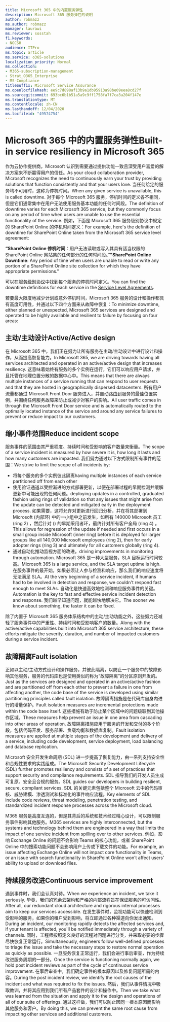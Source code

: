 ```yaml
---
title: Microsoft 365 中的内置服务弹性
description: Microsoft 365 服务弹性的说明
author: robmazz
ms.author: robmazz
manager: laurawi
ms.reviewer: sosstah
f1.keywords:
- NOCSH
audience: ITPro
ms.topic: article
ms.service: o365-solutions
localization_priority: Normal
ms.collection:
- M365-subscription-management
- Strat_O365_Enterprise
- MS-Compliance
titleSuffix: Microsoft Service Assurance
ms.openlocfilehash: ee9c7d898af13b9a1db95913a98be09eea8cd27f
ms.sourcegitcommit: 693bc6b1b51a5a9c9ff1758fa7f7ca3a204f147e
ms.translationtype: MT
ms.contentlocale: zh-CN
ms.lasthandoff: 12/04/2020
ms.locfileid: "49574754"
---
```

# <a name="built-in-service-resiliency-in-microsoft-365"></a><span data-ttu-id="0f1bc-103">Microsoft 365 中的内置服务弹性</span><span class="sxs-lookup"><span data-stu-id="0f1bc-103">Built-in service resiliency in Microsoft 365</span></span>

<span data-ttu-id="0f1bc-104">作为云协作提供商，Microsoft 认识到需要通过提供功能一致且深受用户喜爱的解决方案来不断赢得用户的信任。</span><span class="sxs-lookup"><span data-stu-id="0f1bc-104">As your cloud collaboration provider, Microsoft recognizes the need to continuously earn your trust by providing solutions that function consistently and that your users love.</span></span> <span data-ttu-id="0f1bc-105">当任何给定的服务均不可用时，这称为停机时间。</span><span class="sxs-lookup"><span data-stu-id="0f1bc-105">When any given service is unavailable, this is called downtime.</span></span> <span data-ttu-id="0f1bc-106">对于每个 Microsoft 365 服务，停机时间的定义各不相同，但是它们通常集中在用户无法使用服务基本功能的任何时间段。</span><span class="sxs-lookup"><span data-stu-id="0f1bc-106">The definition of downtime varies for each Microsoft 365 service, but they commonly focus on any period of time when users are unable to use the essential functionality of the service.</span></span> <span data-ttu-id="0f1bc-107">例如，下面是 Microsoft 365 服务级别协议中规定的 SharePoint Online 的停机时间定义：</span><span class="sxs-lookup"><span data-stu-id="0f1bc-107">For example, here's the definition of downtime for SharePoint Online taken from the Microsoft 365 service level agreement:</span></span>

<span data-ttu-id="0f1bc-108">**“SharePoint Online 停机时间**：用户无法读取或写入其具有适当权限的 SharePoint Online 网站集的任何部分的任何时间段。”</span><span class="sxs-lookup"><span data-stu-id="0f1bc-108">**"SharePoint Online Downtime**: Any period of time when users are unable to read or write any portion of a SharePoint Online site collection for which they have appropriate permissions."</span></span>

<span data-ttu-id="0f1bc-109">可以在[服务级别协议](https://www.microsoftvolumelicensing.com/DocumentSearch.aspx?Mode=3&DocumentTypeId=37)中找到每个服务的停机时间定义。</span><span class="sxs-lookup"><span data-stu-id="0f1bc-109">You can find the downtime definitions for each service in the [Service Level Agreements](https://www.microsoftvolumelicensing.com/DocumentSearch.aspx?Mode=3&DocumentTypeId=37).</span></span>

<span data-ttu-id="0f1bc-110">若要最大限度地减少计划或意外停机时间，Microsoft 365 服务的设计和操作都具有高度可用性，并通过以下四个方面来从故障中恢复：</span><span class="sxs-lookup"><span data-stu-id="0f1bc-110">To minimize downtime, either planned or unexpected, Microsoft 365 services are designed and operated to be highly available and resilient to failure by focusing on four areas:</span></span>

## <a name="activeactive-design"></a><span data-ttu-id="0f1bc-111">主动/主动设计</span><span class="sxs-lookup"><span data-stu-id="0f1bc-111">Active/Active design</span></span>

<span data-ttu-id="0f1bc-112">在 Microsoft 365 中，我们正在努力让所有服务在主动/主动设计中进行设计和操作，从而提高恢复能力。</span><span class="sxs-lookup"><span data-stu-id="0f1bc-112">In Microsoft 365, we are driving towards having all services architected and operated in an active/active design that increases resiliency.</span></span> <span data-ttu-id="0f1bc-113">这意味着始终有服务的多个实例在运行，它们可以响应用户请求，并且托管在地理位置分散的数据中心中。</span><span class="sxs-lookup"><span data-stu-id="0f1bc-113">This means that there are always multiple instances of a service running that can respond to user requests and that they are hosted in geographically dispersed datacenters.</span></span> <span data-ttu-id="0f1bc-114">所有用户流量都通过 Microsoft Front Door 服务进入，并自动路由到服务的最佳位置实例，并围绕任何服务故障来防止或减少对客户的影响。</span><span class="sxs-lookup"><span data-stu-id="0f1bc-114">All user traffic comes in through the Microsoft Front Door service and is automatically routed to the optimally located instance of the service and around any service failures to prevent or reduce impact to our customers.</span></span>

## <a name="reduce-incident-scope"></a><span data-ttu-id="0f1bc-115">缩小事件范围</span><span class="sxs-lookup"><span data-stu-id="0f1bc-115">Reduce incident scope</span></span>

<span data-ttu-id="0f1bc-116">服务事件的范围由其严重程度、持续时间和受影响的客户数量来衡量。</span><span class="sxs-lookup"><span data-stu-id="0f1bc-116">The scope of a service incident is measured by how severe it is, how long it lasts and how many customers are impacted.</span></span> <span data-ttu-id="0f1bc-117">我们努力通过以下方式限制所有事件的范围：</span><span class="sxs-lookup"><span data-stu-id="0f1bc-117">We strive to limit the scope of all incidents by:</span></span>

- <span data-ttu-id="0f1bc-118">将每个服务的多个实例彼此隔离</span><span class="sxs-lookup"><span data-stu-id="0f1bc-118">having multiple instances of each service partitioned off from each other</span></span>
- <span data-ttu-id="0f1bc-119">使用验证通道以受控渐进的方式部署更新，以便在部署过程的早期检测并缓解更新中可能出现的任何问题。</span><span class="sxs-lookup"><span data-stu-id="0f1bc-119">deploying updates in a controlled, graduated fashion using rings of validation so that any issues that might arise from the update can be detected and mitigated early in the deployment process.</span></span> <span data-ttu-id="0f1bc-120">如果需要，这将允许对更新进行回归分析，并在将其部署到 Microsoft (内部环) 中的一小组中之前发生，如所有 140000 Microsoft 员工 (ring 2) ，然后针对 () 的早期采用者环，最终针对所有客户全局 (ring 4) 。</span><span class="sxs-lookup"><span data-stu-id="0f1bc-120">This allows for regression of the update if needed and first occurs in a small group inside Microsoft (inner ring) before it is deployed for larger groups like all 140,000 Microsoft employees (ring 2), then for early adopter rings (ring 3) and ultimately for all customers globally (ring 4).</span></span>
- <span data-ttu-id="0f1bc-121">通过自动化推动监视方面的改进。</span><span class="sxs-lookup"><span data-stu-id="0f1bc-121">driving improvements in monitoring through automation.</span></span> <span data-ttu-id="0f1bc-122">Microsoft 365 是一种大型服务，SLA 目标运行时间较高。</span><span class="sxs-lookup"><span data-stu-id="0f1bc-122">Microsoft 365 is a large service, and the SLA target uptime is high.</span></span> <span data-ttu-id="0f1bc-123">在服务事件的最开始，如果必须让人参与检测和响应，那么我们的响应速度将无法满足 SLA。</span><span class="sxs-lookup"><span data-stu-id="0f1bc-123">At the very beginning of a service incident, if humans had to be involved in detection and response, we couldn't respond fast enough to meet SLAs.</span></span> <span data-ttu-id="0f1bc-124">自动化是快速高效地检测和响应服务事件的关键。</span><span class="sxs-lookup"><span data-stu-id="0f1bc-124">Automation is the key to fast and effective service incident detection and response.</span></span> <span data-ttu-id="0f1bc-125">我们越早知道问题，就能越快地解决它。</span><span class="sxs-lookup"><span data-stu-id="0f1bc-125">The sooner we know about something, the faster it can be fixed.</span></span>

<span data-ttu-id="0f1bc-126">除了内置于 Microsoft 365 服务体系结构中的主动/主动功能之外，这些努力还减轻了服务事件中的严重性、持续时间和受影响客户的数量。</span><span class="sxs-lookup"><span data-stu-id="0f1bc-126">Along with the active/active capabilities built into Microsoft 365 service architecture, these efforts mitigate the severity, duration, and number of impacted customers during a service incident.</span></span>  

## <a name="fault-isolation"></a><span data-ttu-id="0f1bc-127">故障隔离</span><span class="sxs-lookup"><span data-stu-id="0f1bc-127">Fault isolation</span></span>

<span data-ttu-id="0f1bc-128">正如以主动/主动方式设计和操作服务，并彼此隔离，以防止一个服务中的故障影响其他服务，服务的代码库也是使用类似的称为“故障隔离”的分区原则开发的。</span><span class="sxs-lookup"><span data-stu-id="0f1bc-128">Just as the services are designed and operated in an active/active fashion and are partitioned off from each other to prevent a failure in one from affecting another, the code base of the service is developed using similar partitioning principles called fault isolation.</span></span> <span data-ttu-id="0f1bc-129">故障隔离措施是在代码库自身内进行的增量保护。</span><span class="sxs-lookup"><span data-stu-id="0f1bc-129">Fault isolation measures are incremental protections made within the code base itself.</span></span> <span data-ttu-id="0f1bc-130">这些措施有助于防止某个区域中的问题级联到其他操作区域。</span><span class="sxs-lookup"><span data-stu-id="0f1bc-130">These measures help prevent an issue in one area from cascading into other areas of operation.</span></span>
<span data-ttu-id="0f1bc-131">故障隔离措施应用于服务的开发和交付的多个阶段，包括代码开发、服务部署、负载均衡和数据库复制。</span><span class="sxs-lookup"><span data-stu-id="0f1bc-131">Fault isolation measures are applied at multiple stages of the development and delivery of a service, including code development, service deployment, load balancing and database replication.</span></span>

<span data-ttu-id="0f1bc-132">Microsoft 安全开发生命周期 (SDL) 进一步提高了恢复能力，由一系列支持安全性和合规性要求的实践组成。</span><span class="sxs-lookup"><span data-stu-id="0f1bc-132">The Microsoft Security Development Lifecycle (SDL) further promotes resiliency and consists of a set of practices that support security and compliance requirements.</span></span> <span data-ttu-id="0f1bc-133">SDL 指导我们的开发人员生成可复原、安全且合规的服务。</span><span class="sxs-lookup"><span data-stu-id="0f1bc-133">SDL guides our developers in building resilient, secure, compliant services.</span></span> <span data-ttu-id="0f1bc-134">SDL 的关键元素包括整个 Microsoft 云中的代码审核、威胁建模、渗透测试和标准化的事件响应流程。</span><span class="sxs-lookup"><span data-stu-id="0f1bc-134">Key elements of SDL include code reviews, threat modeling, penetration testing, and standardized incident response processes across the Microsoft cloud.</span></span>

<span data-ttu-id="0f1bc-135">M365 服务是高度互连的，但是其背后的系统和技术经过精心设计，可以限制服务事件影响其他服务。</span><span class="sxs-lookup"><span data-stu-id="0f1bc-135">M365 services are highly interconnected, but the systems and technology behind them are engineered in a way that limits the impact of one service incident from spilling over to other services.</span></span> <span data-ttu-id="0f1bc-136">例如，影响 Exchange Online 的问题不会影响 Teams 的核心功能，或者 SharePoint Online 中的搜索功能问题不会影响用户上传或下载文件的功能。</span><span class="sxs-lookup"><span data-stu-id="0f1bc-136">For example, an issue affecting Exchange Online will not impact core functionality in Teams, or an issue with search functionality in SharePoint Online won’t affect users’ ability to upload or download files.</span></span>

## <a name="continuous-service-improvement"></a><span data-ttu-id="0f1bc-137">持续服务改进</span><span class="sxs-lookup"><span data-stu-id="0f1bc-137">Continuous service improvement</span></span>

<span data-ttu-id="0f1bc-138">遇到事件时，我们会认真对待。</span><span class="sxs-lookup"><span data-stu-id="0f1bc-138">When we experience an incident, we take it seriously.</span></span> <span data-ttu-id="0f1bc-139">毕竟，我们的冗余云架构和严格的内部流程旨在保证服务的可访问性。</span><span class="sxs-lookup"><span data-stu-id="0f1bc-139">After all, our redundant cloud architecture and rigorous internal processes aim to keep our services accessible.</span></span> <span data-ttu-id="0f1bc-140">在发生事件时，监视功能可以快速检测到受影响的服务，如果你的租户受到影响，将立即通过各种渠道向你发出通知。</span><span class="sxs-lookup"><span data-stu-id="0f1bc-140">During an incident, our monitoring rapidly detects the affected services and, if your tenant is affected, you'll be notified immediately through a variety of channels.</span></span> <span data-ttu-id="0f1bc-141">同时，工程师按照定义良好的流程对问题进行分类，并采取必要的步骤尽快恢复正常运行。</span><span class="sxs-lookup"><span data-stu-id="0f1bc-141">Simultaneously, engineers follow well-defined processes to triage the issue and take the necessary steps to restore normal operation as quickly as possible.</span></span> <span data-ttu-id="0f1bc-142">一旦服务恢复正常运行，我们会进行事后审查，作为持续改进服务周期的一部分。</span><span class="sxs-lookup"><span data-stu-id="0f1bc-142">Once the service is functioning normally again, we hold post incident reviews as part of the cycle of continuous service improvement.</span></span> <span data-ttu-id="0f1bc-143">在事后审查中，我们确定事件的根本原因以及修复问题所需的内容。</span><span class="sxs-lookup"><span data-stu-id="0f1bc-143">During the post incident review, we identify the root causes of the incident and what was required to fix the issues.</span></span> <span data-ttu-id="0f1bc-144">然后，我们从事件情况中吸取教训，并将其应用到我们所有产品套件的设计和操作中。</span><span class="sxs-lookup"><span data-stu-id="0f1bc-144">Then we take what was learned from the situation and apply it to the design and operations of all of our suite of offerings.</span></span> <span data-ttu-id="0f1bc-145">通过这样做，我们可以防止因同一根本原因而影响其他服务和客户。</span><span class="sxs-lookup"><span data-stu-id="0f1bc-145">By doing this, we can prevent the same root cause from impacting other services and additional customers.</span></span>
